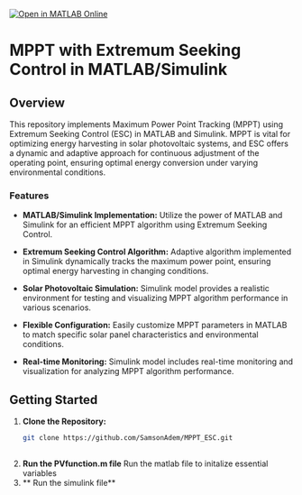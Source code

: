 [![Open in MATLAB Online](https://www.mathworks.com/images/responsive/global/open-in-matlab-online.svg)](https://matlab.mathworks.com/open/github/v1?repo=SamsonAdem/MPPT_ESC&file=https://github.com/SamsonAdem/MPPT_ESC/blob/main/December_Temp_Radiation.xlsx)

# MPPT with Extremum Seeking Control in MATLAB/Simulink

## Overview

This repository implements Maximum Power Point Tracking (MPPT) using Extremum Seeking Control (ESC) in MATLAB and Simulink. MPPT is vital for optimizing energy harvesting in solar photovoltaic systems, and ESC offers a dynamic and adaptive approach for continuous adjustment of the operating point, ensuring optimal energy conversion under varying environmental conditions.

### Features

- **MATLAB/Simulink Implementation:** Utilize the power of MATLAB and Simulink for an efficient MPPT algorithm using Extremum Seeking Control.

- **Extremum Seeking Control Algorithm:** Adaptive algorithm implemented in Simulink dynamically tracks the maximum power point, ensuring optimal energy harvesting in changing conditions.

- **Solar Photovoltaic Simulation:** Simulink model provides a realistic environment for testing and visualizing MPPT algorithm performance in various scenarios.

- **Flexible Configuration:** Easily customize MPPT parameters in MATLAB to match specific solar panel characteristics and environmental conditions.

- **Real-time Monitoring:** Simulink model includes real-time monitoring and visualization for analyzing MPPT algorithm performance.

## Getting Started

1. **Clone the Repository:**
   ```bash
   git clone https://github.com/SamsonAdem/MPPT_ESC.git
	
2. **Run the PVfunction.m file**
	Run the matlab file to initalize essential variables
3. ** Run the simulink file**

